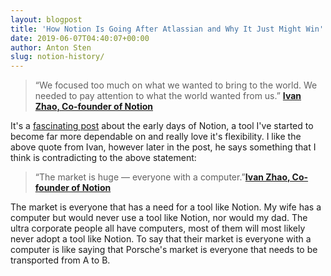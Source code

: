 ```yaml
---
layout: blogpost
title: 'How Notion Is Going After Atlassian and Why It Just Might Win'
date: 2019-06-07T04:40:07+00:00
author: Anton Sten
slug: notion-history/
---
```


>“We focused too much on what we wanted to bring to the world. We needed to pay attention to what the world wanted from us.” **[Ivan Zhao, Co-founder of Notion](https://usefyi.com/notion-history/)**

It's a [fascinating post](https://usefyi.com/notion-history/) about the early days of Notion, a tool I've started to become far more dependable on and really love it's flexibility. I like the above quote from Ivan, however later in the post, he says something that I think is contradicting to the above statement:

>“The market is huge — everyone with a computer.”**[Ivan Zhao, Co-founder of Notion](https://usefyi.com/notion-history/)**

The market is everyone that has a need for a tool like Notion. My wife has a computer but would never use a tool like Notion, nor would my dad. The ultra corporate people all have computers, most of them will most likely never adopt a tool like Notion. To say that their market is everyone with a computer is like saying that Porsche's market is everyone that needs to be transported from A to B.  
